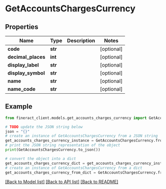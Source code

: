 # GetAccountsChargesCurrency


## Properties

Name | Type | Description | Notes
------------ | ------------- | ------------- | -------------
**code** | **str** |  | [optional] 
**decimal_places** | **int** |  | [optional] 
**display_label** | **str** |  | [optional] 
**display_symbol** | **str** |  | [optional] 
**name** | **str** |  | [optional] 
**name_code** | **str** |  | [optional] 

## Example

```python
from fineract_client.models.get_accounts_charges_currency import GetAccountsChargesCurrency

# TODO update the JSON string below
json = "{}"
# create an instance of GetAccountsChargesCurrency from a JSON string
get_accounts_charges_currency_instance = GetAccountsChargesCurrency.from_json(json)
# print the JSON string representation of the object
print(GetAccountsChargesCurrency.to_json())

# convert the object into a dict
get_accounts_charges_currency_dict = get_accounts_charges_currency_instance.to_dict()
# create an instance of GetAccountsChargesCurrency from a dict
get_accounts_charges_currency_from_dict = GetAccountsChargesCurrency.from_dict(get_accounts_charges_currency_dict)
```
[[Back to Model list]](../README.md#documentation-for-models) [[Back to API list]](../README.md#documentation-for-api-endpoints) [[Back to README]](../README.md)


